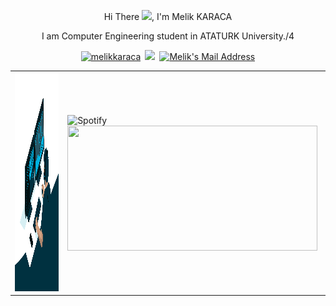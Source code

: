 <p align="center"> 
                              Hi There <img src="https://camo.githubusercontent.com/e8e7b06ecf583bc040eb60e44eb5b8e0ecc5421320a92929ce21522dbc34c891/68747470733a2f2f6d656469612e67697068792e636f6d2f6d656469612f6876524a434c467a6361737252346961377a2f67697068792e676966" width="24" data-canonical-src="https://media.giphy.com/media/hvRJCLFzcasrR4ia7z/giphy.gif" style="max-width: 100%;">, I'm Melik KARACA
<p align="center"> 
                 I am Computer Engineering student in ATATURK University./4
</p>
</p>
              
<p align="center">   
<a href="https://www.linkedin.com/in/melik-karaca-063849199" rel="nofollow"><img src="https://camo.githubusercontent.com/a80d00f23720d0bc9f55481cfcd77ab79e141606829cf16ec43f8cacc7741e46/68747470733a2f2f696d672e736869656c64732e696f2f62616467652f4c696e6b6564496e2d3030373742353f7374796c653d666f722d7468652d6261646765266c6f676f3d6c696e6b6564696e266c6f676f436f6c6f723d7768697465" alt="melikkaraca" data-canonical-src="https://img.shields.io/badge/LinkedIn-0077B5?style=for-the-badge&amp;logo=linkedin&amp;logoColor=white" style="max-width:100%;"></a>&ensp;<a href="https://twitter.com/m_elikrc" rel="nofollow"><img src="https://camo.githubusercontent.com/e1c2fd3bcd4ed13889ed78d1e814261a7cfbc79ae826198b7813850b15a8d956/68747470733a2f2f696d672e736869656c64732e696f2f62616467652f747769747465722d2532333144413146322e7376673f267374796c653d666f722d7468652d6261646765266c6f676f3d74776974746572266c6f676f436f6c6f723d7768697465" data-canonical-src="https://img.shields.io/badge/twitter-%231DA1F2.svg?&amp;style=for-the-badge&amp;logo=twitter&amp;logoColor=white" style="max-width:100%;"></a>&ensp;<a href="mailto:melikkrc25@gmail.com"><img alt="Melik's Mail Address" src="https://camo.githubusercontent.com/571384769c09e0c66b45e39b5be70f68f552db3e2b2311bc2064f0d4a9f5983b/68747470733a2f2f696d672e736869656c64732e696f2f62616467652f476d61696c2d4431343833363f7374796c653d666f722d7468652d6261646765266c6f676f3d676d61696c266c6f676f436f6c6f723d7768697465" data-canonical-src="https://img.shields.io/badge/Gmail-D14836?style=for-the-badge&amp;logo=gmail&amp;logoColor=white" style="max-width:100%;"></a>
</p>
     
<table>
  <tr>
    <td align=top><img src=https://github.com/mkaraca25/mkaraca25/blob/main/code.gif raw=true" width="800" height="350" style="max-width: 100%;">
    <td a href="https://open.spotify.com/playlist/6dlwJYNRdkTfZMALZclyIx?si=3a8b91c2d48b45da" rel="nofollow"><img valign="top" src="https://camo.githubusercontent.com/8c83f5a3706c4acb743321695cc51a45723fb34c5f61bc16c3c4086f6aff6ab5/68747470733a2f2f6e6f7661746f72656d2e76657263656c2e6170702f6170692f73706f746966793f6261636b67726f756e645f636f6c6f723d30643131313726626f726465725f636f6c6f723d666666666666" alt="Spotify" data-canonical-src="https://novatorem.vercel.app/api/spotify?background_color=0d1117&amp;border_color=ffffff" width="400" height="100" style="max-width: 100%;"></a>
    <img valign="top"  src="https://github-readme-stats.vercel.app/api?username=mkaraca25&&show_icons=true&title_color=ffffff&icon_color=bb2acf&text_color=daf7dc&bg_color=151515" width="400" height="200" top:0px;right:0px;>
  </tr>
</table>

   
